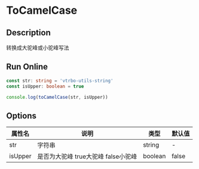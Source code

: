 # ToCamelCase

## Description
转换成大驼峰或小驼峰写法

## Run Online

<RunCode symbolize="to-camel-case-RUm9XJB1" :language="ts" :dependency="`
function capitalize(str: string): string {
  return str.charAt(0).toUpperCase() + str.slice(1)
}
function toCamelCase(str: string, isUpper: boolean = false): string {
  const camelCase = str
    .replace(/^[-|_]+|[-|_]+\$/g, '')
    .replace(/[-|_]+([a-z])/g, (_, key) => key.toUpperCase())
    .replace(/[-|_]+/g, '')
  return isUpper ? capitalize(camelCase) : camelCase
}`">

```ts
const str: string = 'vtrbo-utils-string'
const isUpper: boolean = true

console.log(toCamelCase(str, isUpper))
```

</RunCode>

## Options

<div class="utils-table">

| 属性名 | 说明 | 类型 | 默认值 |
| --- | --- | --- | --- |
| str | 字符串 | string | - |
| isUpper | 是否为大驼峰 true大驼峰 false小驼峰 | boolean | false |

</div>